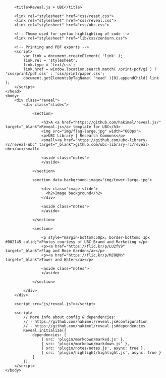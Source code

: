
  
<!doctype html>
<html>
	<head>
		<meta charset="utf-8">
		<meta name="viewport" content="width=device-width, initial-scale=1.0, maximum-scale=1.0, user-scalable=no">

		<title>Reveal.js + UBC</title>

		<link rel="stylesheet" href="css/reset.css">
		<link rel="stylesheet" href="css/reveal.css">
		<link rel="stylesheet" href="css/ubc.css">

		<!-- Theme used for syntax highlighting of code -->
		<link rel="stylesheet" href="lib/css/zenburn.css">

		<!-- Printing and PDF exports -->
		<script>
			var link = document.createElement( 'link' );
			link.rel = 'stylesheet';
			link.type = 'text/css';
			link.href = window.location.search.match( /print-pdf/gi ) ? 'css/print/pdf.css' : 'css/print/paper.css';
			document.getElementsByTagName( 'head' )[0].appendChild( link );
		</script>
	</head>
	<body>
		<div class="reveal">
			<div class="slides">

				<section>

					<h3>A <a href="https://github.com/hakimel/reveal.js/" target="_blank">Reveal.js</a> template for UBC</h3>
					<img src="img/flag-large.jpg" width="600px">
					<p>UBC Library | Research Commons</p>
					<small><a href="https://github.com/ubc-library-rc/reveal-ubc" target="_blank">github.com/ubc-library-rc/reveal-ubc</a></small>

					<aside class="notes">
					</aside>

				</section>

				<section data-background-image="img/tower-large.jpg">

					<div class="image-slide">
					  <h2>Image background</h2>
					</div>

					<aside class="notes">
					</aside>

				</section>

				<section>

					<p style="margin-bottom:50px; border-bottom: 1px #002145 solid;">Photos courtesy of UBC Brand and Marketing </p>
					<p><a href="https://flic.kr/p/LU2fV9" target="_blank">Flag and Rose Garden</a></p>
					<p><a href="https://flic.kr/p/MJ9QMn" target="_blank">Tower and Water</a></p>

					<aside class="notes">
					</aside>

				</section>

			</div>
		</div>

		<script src="js/reveal.js"></script>

		<script>
			// More info about config & dependencies:
			// - https://github.com/hakimel/reveal.js#configuration
			// - https://github.com/hakimel/reveal.js#dependencies
			Reveal.initialize({
				dependencies: [
					{ src: 'plugin/markdown/marked.js' },
					{ src: 'plugin/markdown/markdown.js' },
					{ src: 'plugin/notes/notes.js', async: true },
					{ src: 'plugin/highlight/highlight.js', async: true }
				]
			});
		</script>
	</body>
</html>
